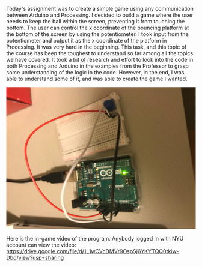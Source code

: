 Today's assignment was to create a simple game using any communication between Arduino and Processing. I decided to build a game where the user needs to keep the ball within the screen, preventing it from touching the bottom. The user can control the x coordinate of the bouncing platform at the bottom of the screen by using the potentiometer. I took input from the potentiometer and output it as the x coordinate of the platform in Processing. It was very hard in the beginning. This task, and this topic of the course has been the toughest to understand so far among all the topics we have covered. It took a bit of research and effort to look into the code in both Processing and Arduino in the examples from the Professor to grasp some understanding of the logic in the code. However, in the end, I was able to understand some of it, and was able to create the game I wanted. 

![](https://github.com/MinseokKim0813/IntroToIM/blob/main/June%2027/circuit.jpg?raw=true)

Here is the in-game video of the program. Anybody logged in with NYU account can view the video: https://drive.google.com/file/d/1L1wCVcDMVr9OspSj6YKYTQQ0tkiw-Dbq/view?usp=sharing
